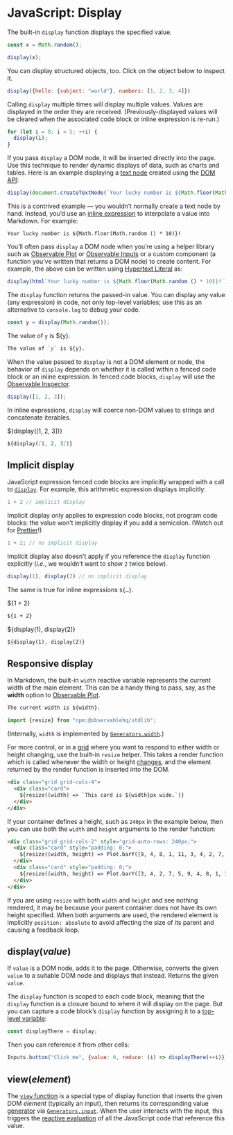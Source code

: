 # JavaScript: Display

The built-in `display` function displays the specified value.

```js echo
const x = Math.random();

display(x);
```

You can display structured objects, too. Click on the object below to inspect it.

```js echo
display({hello: {subject: "world"}, numbers: [1, 2, 3, 4]})
```

Calling `display` multiple times will display multiple values. Values are displayed in the order they are received. (Previously-displayed values will be cleared when the associated code block or inline expression is re-run.)

```js echo
for (let i = 0; i < 5; ++i) {
  display(i);
}
```

If you pass `display` a DOM node, it will be inserted directly into the page. Use this technique to render dynamic displays of data, such as charts and tables. Here is an example displaying a [text node](https://developer.mozilla.org/en-US/docs/Web/API/Document/createTextNode) created using the [DOM API](https://developer.mozilla.org/en-US/docs/Web/API/Document_Object_Model/Introduction):

```js echo
display(document.createTextNode(`Your lucky number is ${Math.floor(Math.random () * 10)}!`));
```

<div class="note">
  <p>This is a contrived example — you wouldn’t normally create a text node by hand. Instead, you’d use an <a href="../javascript#inline-expressions">inline expression</a> to interpolate a value into Markdown. For example:</p>
  <pre><code class="language-md">Your lucky number is &dollar;{Math.floor(Math.random () * 10)}!</code></pre>
</div>

You’ll often pass <code>display</code> a DOM node when you’re using a helper library such as <a href="../lib/plot">Observable Plot</a> or <a href="../lib/inputs">Observable Inputs</a> or a custom component (a function you’ve written that returns a DOM node) to create content. For example, the above can be written using [Hypertext Literal](../lib/htl) as:

```js echo
display(html`Your lucky number is ${Math.floor(Math.random () * 10)}!`);
```

The `display` function returns the passed-in value. You can display any value (any expression) in code, not only top-level variables; use this as an alternative to `console.log` to debug your code.

```js echo
const y = display(Math.random());
```

The value of `y` is ${y}.

```md
The value of `y` is ${y}.
```

When the value passed to `display` is not a DOM element or node, the behavior of `display` depends on whether it is called within a fenced code block or an inline expression. In fenced code blocks, `display` will use the [Observable Inspector](https://github.com/observablehq/inspector).

```js echo
display([1, 2, 3]);
```

In inline expressions, `display` will coerce non-DOM values to strings and concatenate iterables.

${display([1, 2, 3])}

```md
${display([1, 2, 3])}
```

## Implicit display

JavaScript expression fenced code blocks are implicitly wrapped with a call to [`display`](#display(value)). For example, this arithmetic expression displays implicitly:

```js echo
1 + 2 // implicit display
```

Implicit display only applies to expression code blocks, not program code blocks: the value won’t implicitly display if you add a semicolon. (Watch out for [Prettier](https://prettier.io/)!)

```js echo
1 + 2; // no implicit display
```

Implicit display also doesn’t apply if you reference the `display` function explicitly (_i.e._, we wouldn’t want to show `2` twice below).

```js echo
display(1), display(2) // no implicit display
```

The same is true for inline expressions `${…}`.

${1 + 2}

```md
${1 + 2}
```

${display(1), display(2)}

```md
${display(1), display(2)}
```

## Responsive display

In Markdown, the built-in `width` reactive variable represents the current width of the main element. This can be a handy thing to pass, say, as the **width** option to [Observable Plot](../lib/plot).

```html echo
The current width is ${width}.
```

```js
import {resize} from "npm:@observablehq/stdlib";
```

(Internally, `width` is implemented by [`Generators.width`](../lib/generators#width(element)).)

For more control, or in a [grid](../css/grid) where you want to respond to either width or height changing, use the built-in `resize` helper. This takes a render function which is called whenever the width or height [changes](https://developer.mozilla.org/en-US/docs/Web/API/ResizeObserver), and the element returned by the render function is inserted into the DOM.

```html echo
<div class="grid grid-cols-4">
  <div class="card">
    ${resize((width) => `This card is ${width}px wide.`)}
  </div>
</div>
```

If your container defines a height, such as `240px` in the example below, then you can use both the `width` and `height` arguments to the render function:

```html echo
<div class="grid grid-cols-2" style="grid-auto-rows: 240px;">
  <div class="card" style="padding: 0;">
    ${resize((width, height) => Plot.barY([9, 4, 8, 1, 11, 3, 4, 2, 7, 5]).plot({width, height}))}
  </div>
  <div class="card" style="padding: 0;">
    ${resize((width, height) => Plot.barY([3, 4, 2, 7, 5, 9, 4, 8, 1, 11]).plot({width, height}))}
  </div>
</div>
```

<div class="tip">If you are using <code>resize</code> with both <code>width</code> and <code>height</code> and see nothing rendered, it may be because your parent container does not have its own height specified. When both arguments are used, the rendered element is implicitly <code>position: absolute</code> to avoid affecting the size of its parent and causing a feedback loop.</div>

## display(*value*)

If `value` is a DOM node, adds it to the page. Otherwise, converts the given `value` to a suitable DOM node and displays that instead. Returns the given `value`.

The `display` function is scoped to each code block, meaning that the `display` function is a closure bound to where it will display on the page. But you can capture a code block’s `display` function by assigning it to a [top-level variable](./reactivity):

```js echo
const displayThere = display;
```

Then you can reference it from other cells:

```js echo
Inputs.button("Click me", {value: 0, reduce: (i) => displayThere(++i)})
```

## view(*element*)

The [`view` function](./inputs#viewelement) is a special type of display function that inserts the given DOM *element* (typically an input), then returns its corresponding value [generator](./generators) via [`Generators.input`](../lib/generators#input(element)). When the user interacts with the input, this triggers the [reactive evaluation](reactivity) of all the JavaScript code that reference this value.
